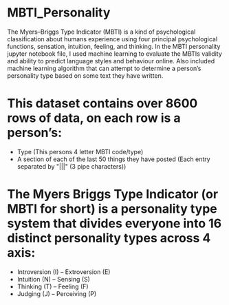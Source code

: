 # MBTI_Personality


The Myers–Briggs Type Indicator (MBTI) is a kind of psychological classification about humans experience using four principal psychological functions, sensation, intuition, feeling, and thinking.
In the MBTI personality jupyter notebook file, I used machine learning to evaluate the MBTIs validity and ability to predict language styles and behaviour online. Also included machine learning algorithm that can attempt to determine a person’s personality type based on some text they have written.

# This dataset contains over 8600 rows of data, on each row is a person’s:
- Type (This persons 4 letter MBTI code/type)
- A section of each of the last 50 things they have posted (Each entry separated by "|||" (3 pipe characters))



# The Myers Briggs Type Indicator (or MBTI for short) is a personality type system that divides everyone into 16 distinct personality types across 4 axis:
- Introversion (I) – Extroversion (E)
- Intuition (N) – Sensing (S)
- Thinking (T) – Feeling (F)
- Judging (J) – Perceiving (P)
